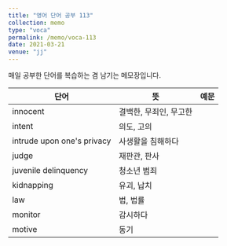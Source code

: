 ```yaml
---
title: "영어 단어 공부 113"
collection: memo
type: "voca"
permalink: /memo/voca-113
date: 2021-03-21
venue: "jj"
---
```


매일 공부한 단어를 복습하는 겸 남기는 메모장입니다.

| 단어 | 뜻 | 예문 | 
| --------         | ------ | ------------------------------------------------------------ |
| innocent | 결백한, 무죄인, 무고한 |  |
| intent | 의도, 고의 |  |
| intrude upon one's privacy | 사생활을 침해하다 |  |
| judge | 재판관, 판사 |  |
| juvenile delinquency | 청소년 범죄 |  |
| kidnapping | 유괴, 납치 |  |
| law | 법, 법률 |  |
| monitor | 감시하다 |  |
| motive | 동기 |  |

























































